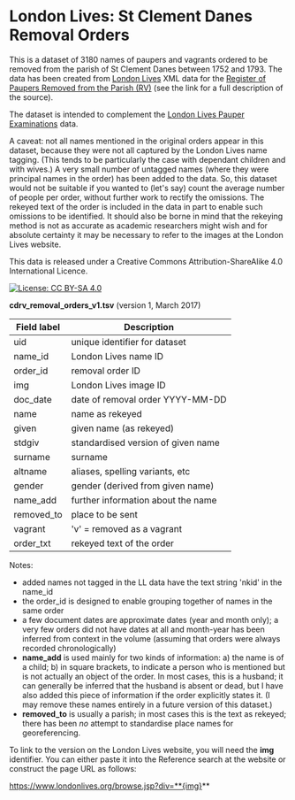 # London Lives: St Clement Danes Removal Orders

This is a dataset of 3180 names of paupers and vagrants ordered to be removed from the parish of St Clement Danes between 1752 and 1793. The data has been created from [London Lives](http://www.londonlives.org) XML data for the [Register of Paupers Removed from the Parish (RV)](https://www.londonlives.org/static/RV.jsp) (see the link for a full description of the source). 

The dataset is intended to complement the [London Lives Pauper Examinations](http://earlymodernweb.org/londonlives/) data.

A caveat: not all names mentioned in the original orders appear in this dataset, because they were not all captured by the London Lives name tagging. (This tends to be particularly the case with dependant children and with wives.) A very small number of untagged names (where they were principal names in the order) has been added to the data. So, this dataset would not be suitable if you wanted to (let's say) count the average number of people per order, without further work to rectify the omissions. The rekeyed text of the order is included in the data in part to enable such omissions to be identified. It should also be borne in mind that the rekeying method is not as accurate as academic researchers might wish and for absolute certainty it may be necessary to refer to the images at the London Lives website.

This data is released under a Creative Commons Attribution-ShareAlike 4.0 International Licence.

[![License: CC BY-SA 4.0](https://licensebuttons.net/l/by-sa/4.0/80x15.png)](http://creativecommons.org/licenses/by-sa/4.0/)

**cdrv_removal_orders_v1.tsv** (version 1, March 2017)

| Field label | Description |
| ---------- | ------------ |
| uid | unique identifier for dataset |
| name_id | London Lives name ID |
| order_id | removal order ID  |
| img | London Lives image ID |
| doc_date | date of removal order YYYY-MM-DD |
| name | name as rekeyed |
| given | given name (as rekeyed) |
| stdgiv | standardised version of given name |
| surname | surname  |
| altname | aliases, spelling variants, etc |
| gender | gender (derived from given name) |
| name_add | further information about the name |
| removed_to | place to be sent |
| vagrant | 'v' = removed as a vagrant |
| order_txt | rekeyed text of the order |

Notes:

* added names not tagged in the LL data have the text string 'nkid' in the name_id
* the order_id is designed to enable grouping together of names in the same order
* a few document dates are approximate dates (year and month only); a very few orders did not have dates at all and month-year has been inferred from context in the volume (assuming that orders were always recorded chronologically)
* **name_add** is used mainly for two kinds of information: a) the name is of a child; b) in square brackets, to indicate a person who is mentioned but is not actually an object of the order. In most cases, this is a husband; it can generally be inferred that the husband is absent or dead, but I have also added this piece of information if the order explicitly states it. (I may remove these names entirely in a future version of this dataset.)
* **removed_to** is usually a parish; in most cases this is the text as rekeyed; there has been *no* attempt to standardise place names for georeferencing.

To link to the version on the London Lives website, you will need the **img** identifier. You can either paste it into the Reference search at the website or  construct the page URL as follows:

https://www.londonlives.org/browse.jsp?div=**{img}**